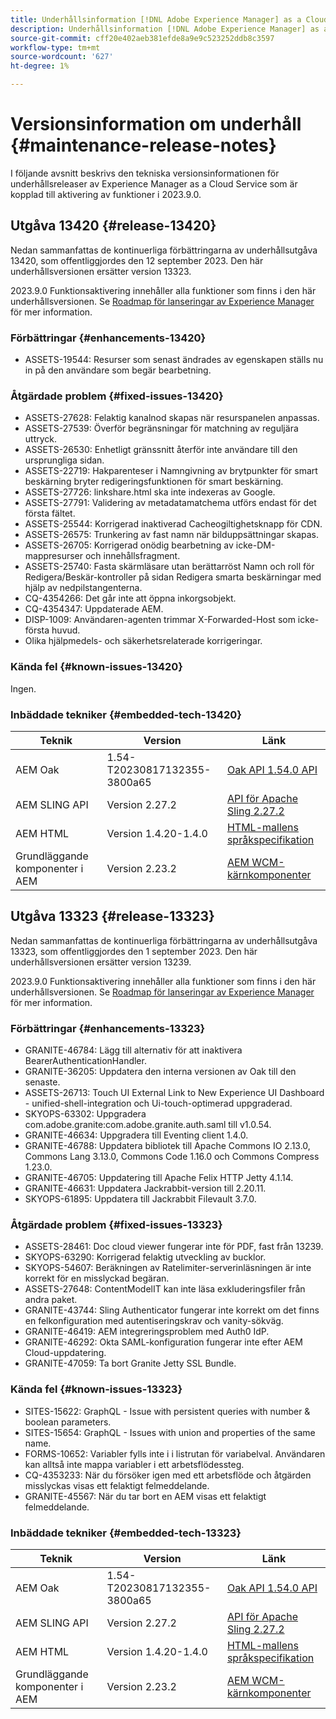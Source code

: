```yaml
---
title: Underhållsinformation [!DNL Adobe Experience Manager] as a Cloud Service som är kopplad till 2023.9.0-funktionsaktivering.
description: Underhållsinformation [!DNL Adobe Experience Manager] as a Cloud Service som är kopplad till 2023.9.0-funktionsaktivering.
source-git-commit: cff20e402aeb381efde8a9e9c523252ddb8c3597
workflow-type: tm+mt
source-wordcount: '627'
ht-degree: 1%

---
```


# Versionsinformation om underhåll {#maintenance-release-notes}

I följande avsnitt beskrivs den tekniska versionsinformationen för underhållsreleaser av Experience Manager as a Cloud Service som är kopplad till aktivering av funktioner i 2023.9.0.

## Utgåva 13420 {#release-13420}

Nedan sammanfattas de kontinuerliga förbättringarna av underhållsutgåva 13420, som offentliggjordes den 12 september 2023. Den här underhållsversionen ersätter version 13323.

2023.9.0 Funktionsaktivering innehåller alla funktioner som finns i den här underhållsversionen. Se [Roadmap för lanseringar av Experience Manager](https://experienceleague.adobe.com/docs/experience-manager-release-information/aem-release-updates/update-releases-roadmap.html) för mer information.

### Förbättringar {#enhancements-13420}

- ASSETS-19544: Resurser som senast ändrades av egenskapen ställs nu in på den användare som begär bearbetning.

### Åtgärdade problem {#fixed-issues-13420}

- ASSETS-27628: Felaktig kanalnod skapas när resurspanelen anpassas.
- ASSETS-27539: Överför begränsningar för matchning av reguljära uttryck.
- ASSETS-26530: Enhetligt gränssnitt återför inte användare till den ursprungliga sidan.
- ASSETS-22719: Hakparenteser i Namngivning av brytpunkter för smart beskärning bryter redigeringsfunktionen för smart beskärning.
- ASSETS-27726: linkshare.html ska inte indexeras av Google.
- ASSETS-27791: Validering av metadatamatchema utförs endast för det första fältet.
- ASSETS-25544: Korrigerad inaktiverad Cacheogiltighetsknapp för CDN.
- ASSETS-26575: Trunkering av fast namn när bilduppsättningar skapas.
- ASSETS-26705: Korrigerad onödig bearbetning av icke-DM-mappresurser och innehållsfragment.
- ASSETS-25740: Fasta skärmläsare utan berättarröst Namn och roll för Redigera/Beskär-kontroller på sidan Redigera smarta beskärningar med hjälp av nedpilstangenterna.
- CQ-4354266: Det går inte att öppna inkorgsobjekt.
- CQ-4354347: Uppdaterade AEM.
- DISP-1009: Användaren-agenten trimmar X-Forwarded-Host som icke-första huvud.
- Olika hjälpmedels- och säkerhetsrelaterade korrigeringar.

### Kända fel {#known-issues-13420}

Ingen.

### Inbäddade tekniker {#embedded-tech-13420}

| Teknik | Version | Länk |
|---|---|---|
| AEM Oak | 1.54-T20230817132355-3800a65 | [Oak API 1.54.0 API](https://www.javadoc.io/doc/org.apache.jackrabbit/oak-api/1.54.0/index.html) |
| AEM SLING API | Version 2.27.2 | [API för Apache Sling 2.27.2](https://www.javadoc.io/doc/org.apache.sling/org.apache.sling.api/latest/index.html) |
| AEM HTML | Version 1.4.20-1.4.0 | [HTML-mallens språkspecifikation](https://github.com/adobe/htl-spec) |
| Grundläggande komponenter i AEM | Version 2.23.2 | [AEM WCM-kärnkomponenter](https://github.com/adobe/aem-core-wcm-components) |

## Utgåva 13323 {#release-13323}

Nedan sammanfattas de kontinuerliga förbättringarna av underhållsutgåva 13323, som offentliggjordes den 1 september 2023. Den här underhållsversionen ersätter version 13239.

2023.9.0 Funktionsaktivering innehåller alla funktioner som finns i den här underhållsversionen. Se [Roadmap för lanseringar av Experience Manager](https://experienceleague.adobe.com/docs/experience-manager-release-information/aem-release-updates/update-releases-roadmap.html) för mer information.

### Förbättringar {#enhancements-13323}

- GRANITE-46784: Lägg till alternativ för att inaktivera BearerAuthenticationHandler.
- GRANITE-36205: Uppdatera den interna versionen av Oak till den senaste.
- ASSETS-26713: Touch UI External Link to New Experience UI Dashboard - unified-shell-integration och Ui-touch-optimerad uppgraderad.
- SKYOPS-63302: Uppgradera com.adobe.granite:com.adobe.granite.auth.saml till v1.0.54.
- GRANITE-46634: Uppgradera till Eventing client 1.4.0.
- GRANITE-46788: Uppdatera bibliotek till Apache Commons IO 2.13.0, Commons Lang 3.13.0, Commons Code 1.16.0 och Commons Compress 1.23.0.
- GRANITE-46705: Uppdatering till Apache Felix HTTP Jetty 4.1.14.
- GRANITE-46631: Uppdatera Jackrabbit-version till 2.20.11.
- SKYOPS-61895: Uppdatera till Jackrabbit Filevault 3.7.0.

### Åtgärdade problem {#fixed-issues-13323}

- ASSETS-28461: Doc cloud viewer fungerar inte för PDF, fast från 13239.
- SKYOPS-63290: Korrigerad felaktig utveckling av bucklor.
- SKYOPS-54607: Beräkningen av Ratelimiter-serverinläsningen är inte korrekt för en misslyckad begäran.
- ASSETS-27648: ContentModelIT kan inte läsa exkluderingsfiler från andra paket.
- GRANITE-43744: Sling Authenticator fungerar inte korrekt om det finns en felkonfiguration med autentiseringskrav och vanity-sökväg.
- GRANITE-46419: AEM integreringsproblem med Auth0 IdP.
- GRANITE-46292: Okta SAML-konfiguration fungerar inte efter AEM Cloud-uppdatering.
- GRANITE-47059: Ta bort Granite Jetty SSL Bundle.

### Kända fel {#known-issues-13323}

- SITES-15622: GraphQL - Issue with persistent queries with number &amp; boolean parameters.
- SITES-15654: GraphQL - Issues with union and properties of the same name.
- FORMS-10652: Variabler fylls inte i i listrutan för variabelval. Användaren kan alltså inte mappa variabler i ett arbetsflödessteg.
- CQ-4353233: När du försöker igen med ett arbetsflöde och åtgärden misslyckas visas ett felaktigt felmeddelande.
- GRANITE-45567: När du tar bort en AEM visas ett felaktigt felmeddelande.

### Inbäddade tekniker {#embedded-tech-13323}

| Teknik | Version | Länk |
|---|---|---|
| AEM Oak | 1.54-T20230817132355-3800a65 | [Oak API 1.54.0 API](https://www.javadoc.io/doc/org.apache.jackrabbit/oak-api/1.54.0/index.html) |
| AEM SLING API | Version 2.27.2 | [API för Apache Sling 2.27.2](https://www.javadoc.io/doc/org.apache.sling/org.apache.sling.api/latest/index.html) |
| AEM HTML | Version 1.4.20-1.4.0 | [HTML-mallens språkspecifikation](https://github.com/adobe/htl-spec) |
| Grundläggande komponenter i AEM | Version 2.23.2 | [AEM WCM-kärnkomponenter](https://github.com/adobe/aem-core-wcm-components) |
